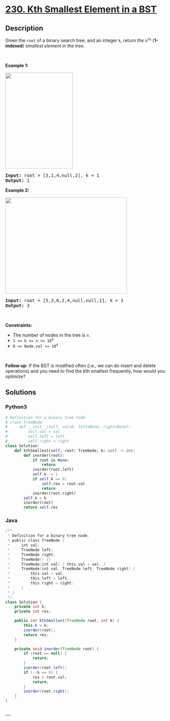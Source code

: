 # [230. Kth Smallest Element in a BST](https://leetcode.com/problems/kth-smallest-element-in-a-bst)



## Description

<p>Given the <code>root</code> of a binary search tree, and an integer <code>k</code>, return <em>the</em> <code>k<sup>th</sup></code> (<strong>1-indexed</strong>) <em>smallest element in the tree</em>.</p>

<p>&nbsp;</p>
<p><strong>Example 1:</strong></p>
<img alt="" src="https://cdn.jsdelivr.net/gh/yanglr/leetcode-ac@master/assets/0200-0299/0230.Kth%20Smallest%20Element%20in%20a%20BST/images/kthtree1.jpg" style="width: 212px; height: 301px;" />
<pre>
<strong>Input:</strong> root = [3,1,4,null,2], k = 1
<strong>Output:</strong> 1
</pre>

<p><strong>Example 2:</strong></p>
<img alt="" src="https://cdn.jsdelivr.net/gh/yanglr/leetcode-ac@master/assets/0200-0299/0230.Kth%20Smallest%20Element%20in%20a%20BST/images/kthtree2.jpg" style="width: 382px; height: 302px;" />
<pre>
<strong>Input:</strong> root = [5,3,6,2,4,null,null,1], k = 3
<strong>Output:</strong> 3
</pre>

<p>&nbsp;</p>
<p><strong>Constraints:</strong></p>

<ul>
	<li>The number of nodes in the tree is <code>n</code>.</li>
	<li><code>1 &lt;= k &lt;= n &lt;= 10<sup>4</sup></code></li>
	<li><code>0 &lt;= Node.val &lt;= 10<sup>4</sup></code></li>
</ul>

<p>&nbsp;</p>
<strong>Follow up:</strong> If the BST is modified often (i.e., we can do insert and delete operations) and you need to find the kth smallest frequently, how would you optimize?

## Solutions

<!-- tabs:start -->

### **Python3**

```python
# Definition for a binary tree node.
# class TreeNode:
#     def __init__(self, val=0, left=None, right=None):
#         self.val = val
#         self.left = left
#         self.right = right
class Solution:
    def kthSmallest(self, root: TreeNode, k: int) -> int:
        def inorder(root):
            if root is None:
                return
            inorder(root.left)
            self.k -= 1
            if self.k == 0:
                self.res = root.val
                return
            inorder(root.right)
        self.k = k
        inorder(root)
        return self.res
```

### **Java**

```java
/**
 * Definition for a binary tree node.
 * public class TreeNode {
 *     int val;
 *     TreeNode left;
 *     TreeNode right;
 *     TreeNode() {}
 *     TreeNode(int val) { this.val = val; }
 *     TreeNode(int val, TreeNode left, TreeNode right) {
 *         this.val = val;
 *         this.left = left;
 *         this.right = right;
 *     }
 * }
 */
class Solution {
    private int k;
    private int res;

    public int kthSmallest(TreeNode root, int k) {
        this.k = k;
        inorder(root);
        return res;
    }

    private void inorder(TreeNode root) {
        if (root == null) {
            return;
        }
        inorder(root.left);
        if (--k == 0) {
            res = root.val;
            return;
        }
        inorder(root.right);
    }
}
```

### **...**

```

```

<!-- tabs:end -->
